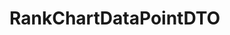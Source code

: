 #  RankChartDataPointDTO

<api-schema openapi-path="../../../api-specs/swagger-otr-api.json" name="RankChartDataPointDTO"/>